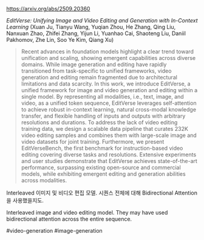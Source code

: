https://arxiv.org/abs/2509.20360

*EditVerse: Unifying Image and Video Editing and Generation with In-Context Learning* (Xuan Ju, Tianyu Wang, Yuqian Zhou, He Zhang, Qing Liu, Nanxuan Zhao, Zhifei Zhang, Yijun Li, Yuanhao Cai, Shaoteng Liu, Daniil Pakhomov, Zhe Lin, Soo Ye Kim, Qiang Xu)

> Recent advances in foundation models highlight a clear trend toward unification and scaling, showing emergent capabilities across diverse domains. While image generation and editing have rapidly transitioned from task-specific to unified frameworks, video generation and editing remain fragmented due to architectural limitations and data scarcity. In this work, we introduce EditVerse, a unified framework for image and video generation and editing within a single model. By representing all modalities, i.e., text, image, and video, as a unified token sequence, EditVerse leverages self-attention to achieve robust in-context learning, natural cross-modal knowledge transfer, and flexible handling of inputs and outputs with arbitrary resolutions and durations. To address the lack of video editing training data, we design a scalable data pipeline that curates 232K video editing samples and combines them with large-scale image and video datasets for joint training. Furthermore, we present EditVerseBench, the first benchmark for instruction-based video editing covering diverse tasks and resolutions. Extensive experiments and user studies demonstrate that EditVerse achieves state-of-the-art performance, surpassing existing open-source and commercial models, while exhibiting emergent editing and generation abilities across modalities.

Interleaved 이미지 및 비디오 편집 모델. 시퀀스 전체에 대해 Bidirectional Attention을 사용했을지도.

Interleaved image and video editing model. They may have used bidirectional attention across the entire sequence.

#video-generation #image-generation 